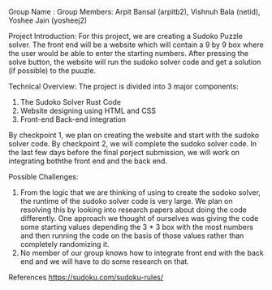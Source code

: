 Group Name : 
Group Members: Arpit Bansal (arpitb2), Vishnuh Bala (netid), Yoshee Jain (yosheej2)


Project Introduction:
For this project, we are creating a Sudoko Puzzle solver. The front end will be a website which will contain a 9 by 9 box where the user would be able to enter the starting numbers. After pressing the solve button, the website will run the sudoko solver code and get a solution (if possible) to the puuzle. 

Technical Overview:
The project is divided into 3 major components: 
1. The Sudoko Solver Rust Code
2. Website designing using HTML and CSS
3. Front-end Back-end integration

By checkpoint 1, we plan on creating the website and start with the sudoko solver code. By checkpoint 2, we will complete the sudoko solver code. In the last few days before the final porject submission, we will work on integrating boththe front end and the back end. 


Possible Challenges: 
1. From the logic that we are thinking of using to create the sodoko solver, the runtime of the sudoko solver code is very large. We plan on resolving this by looking into research papers about doing the code differently. One approach we thought of ourselves was giving the code some starting values depending the 3 * 3 box with the most numbers and then running the code on the basis of those values rather than completely randomizing it. 
2. No member of our group knows how to integrate front end with the back end and we will have to do some research on that. 


References
https://sudoku.com/sudoku-rules/
